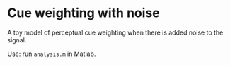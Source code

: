 # Cue weighting with noise

A toy model of perceptual cue weighting when there is added noise to the signal.

Use: run `analysis.m` in Matlab.
